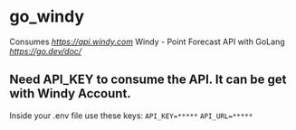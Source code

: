 # go_windy #

Consumes *https://api.windy.com* Windy - Point Forecast API with GoLang *https://go.dev/doc/*

## Need API_KEY to consume the API. It can be get with Windy Account. ##
Inside your .env file use these keys:
`API_KEY=*****`
`API_URL=*****`
